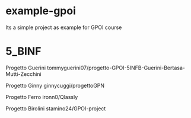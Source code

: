 # example-gpoi
Its a simple project as example for GPOI course

# 5_BINF

Progetto Guerini
tommyguerini07/progetto-GPOI-5INFB-Guerini-Bertasa-Mutti-Zecchini

Progetto Ginny
ginnycuggi/progettoGPN

Progetto Ferro
ironn0/Qlassly

Progetto Birolini
stamino24/GPOI-project
